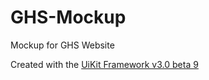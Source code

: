 # GHS-Mockup
Mockup for GHS Website

Created with the [UiKit Framework v3.0 beta 9](https://getuikit.com/docs/nav)